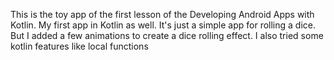 This is the toy app of the first lesson of the Developing Android Apps with Kotlin. My first app in Kotlin as well.
It's just a simple app for rolling a dice. But I added a few animations to create a dice rolling effect. I also tried some kotlin features like local functions